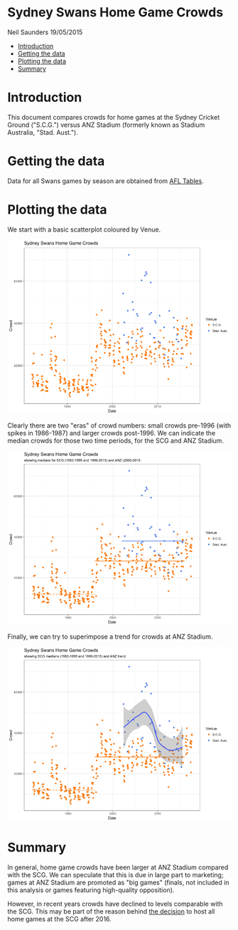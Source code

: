Sydney Swans Home Game Crowds
================
Neil Saunders
19/05/2015

-   [Introduction](#introduction)
-   [Getting the data](#getting-the-data)
-   [Plotting the data](#plotting-the-data)
-   [Summary](#summary)

Introduction
============

This document compares crowds for home games at the Sydney Cricket Ground ("S.C.G.") versus ANZ Stadium (formerly known as Stadium Australia, "Stad. Aust.").

Getting the data
================

Data for all Swans games by season are obtained from [AFL Tables](https://afltables.com/afl/teams/swans/allgames.html).

Plotting the data
=================

We start with a basic scatterplot coloured by Venue.

![](swans_home_crowd_files/figure-markdown_github/unnamed-chunk-1-1.png)

Clearly there are two "eras" of crowd numbers: small crowds pre-1996 (with spikes in 1986-1987) and larger crowds post-1996. We can indicate the median crowds for those two time periods, for the SCG and ANZ Stadium.

![](swans_home_crowd_files/figure-markdown_github/unnamed-chunk-2-1.png)

Finally, we can try to superimpose a trend for crowds at ANZ Stadium.

![](swans_home_crowd_files/figure-markdown_github/unnamed-chunk-3-1.png)

Summary
=======

In general, home game crowds have been larger at ANZ Stadium compared with the SCG. We can speculate that this is due in large part to marketing; games at ANZ Stadium are promoted as "big games" (finals, not included in this analysis or games featuring high-quality opposition).

However, in recent years crowds have declined to levels comparable with the SCG. This may be part of the reason behind [the decision](www.afl.com.au/news/2014-11-24/swans-set-to-quit-homebush) to host all home games at the SCG after 2016.
